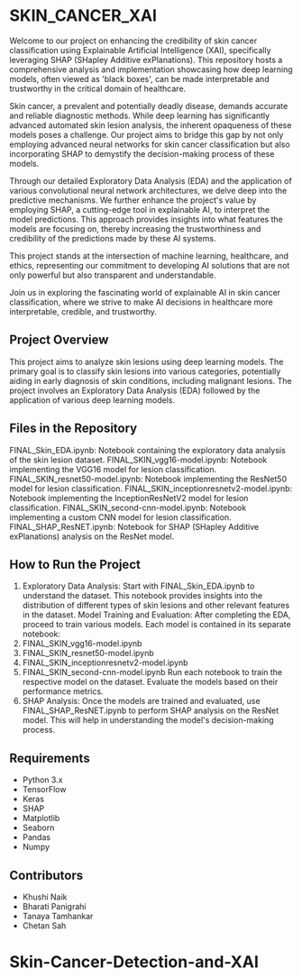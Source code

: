 # SKIN_CANCER_XAI
Welcome to our project on enhancing the credibility of skin cancer classification using Explainable Artificial Intelligence (XAI), specifically leveraging SHAP (SHapley Additive exPlanations). This repository hosts a comprehensive analysis and implementation showcasing how deep learning models, often viewed as 'black boxes', can be made interpretable and trustworthy in the critical domain of healthcare.

Skin cancer, a prevalent and potentially deadly disease, demands accurate and reliable diagnostic methods. While deep learning has significantly advanced automated skin lesion analysis, the inherent opaqueness of these models poses a challenge. Our project aims to bridge this gap by not only employing advanced neural networks for skin cancer classification but also incorporating SHAP to demystify the decision-making process of these models.

Through our detailed Exploratory Data Analysis (EDA) and the application of various convolutional neural network architectures, we delve deep into the predictive mechanisms. We further enhance the project's value by employing SHAP, a cutting-edge tool in explainable AI, to interpret the model predictions. This approach provides insights into what features the models are focusing on, thereby increasing the trustworthiness and credibility of the predictions made by these AI systems.

This project stands at the intersection of machine learning, healthcare, and ethics, representing our commitment to developing AI solutions that are not only powerful but also transparent and understandable.

Join us in exploring the fascinating world of explainable AI in skin cancer classification, where we strive to make AI decisions in healthcare more interpretable, credible, and trustworthy.

## Project Overview
This project aims to analyze skin lesions using deep learning models. The primary goal is to classify skin lesions into various categories, potentially aiding in early diagnosis of skin conditions, including malignant lesions. The project involves an Exploratory Data Analysis (EDA) followed by the application of various deep learning models.

## Files in the Repository
FINAL_Skin_EDA.ipynb: Notebook containing the exploratory data analysis of the skin lesion dataset.
FINAL_SKIN_vgg16-model.ipynb: Notebook implementing the VGG16 model for lesion classification.
FINAL_SKIN_resnet50-model.ipynb: Notebook implementing the ResNet50 model for lesion classification.
FINAL_SKIN_inceptionresnetv2-model.ipynb: Notebook implementing the InceptionResNetV2 model for lesion classification.
FINAL_SKIN_second-cnn-model.ipynb: Notebook implementing a custom CNN model for lesion classification.
FINAL_SHAP_ResNET.ipynb: Notebook for SHAP (SHapley Additive exPlanations) analysis on the ResNet model.

## How to Run the Project
1. Exploratory Data Analysis: Start with FINAL_Skin_EDA.ipynb to understand the dataset. This notebook provides insights into the distribution of different types of skin lesions and other relevant features in the dataset.
Model Training and Evaluation:
After completing the EDA, proceed to train various models. Each model is contained in its separate notebook:
2. FINAL_SKIN_vgg16-model.ipynb
3. FINAL_SKIN_resnet50-model.ipynb
4. FINAL_SKIN_inceptionresnetv2-model.ipynb
5. FINAL_SKIN_second-cnn-model.ipynb
Run each notebook to train the respective model on the dataset. Evaluate the models based on their performance metrics.
6. SHAP Analysis:
Once the models are trained and evaluated, use FINAL_SHAP_ResNET.ipynb to perform SHAP analysis on the ResNet model. This will help in understanding the model's decision-making process.

## Requirements
* Python 3.x
* TensorFlow
* Keras
* SHAP
* Matplotlib
* Seaborn
* Pandas
* Numpy

## Contributors
* Khushi Naik
* Bharati Panigrahi
* Tanaya Tamhankar
* Chetan Sah
# Skin-Cancer-Detection-and-XAI
